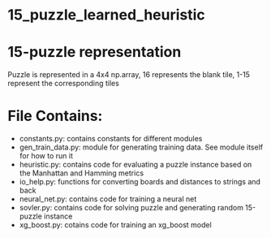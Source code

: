 # 15_puzzle_learned_heuristic

# 15-puzzle representation
Puzzle is represented in a 4x4 np.array, 16 represents the blank tile, 1-15 represent the corresponding tiles

# File Contains:
- constants.py: contains constants for different modules 
- gen_train_data.py: module for generating training data. See module itself for how to run it   
- heuristic.py: contains code for evaluating a puzzle instance based on the Manhattan and Hamming metrics  
- io_help.py: functions for converting boards and distances to strings and back  
- neural_net.py: contains code for training a neural net
- sovler.py: contains code for solving puzzle and generating random 15-puzzle instance  
- xg_boost.py: cotains code for training an xg_boost model

